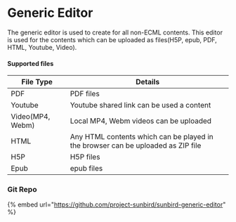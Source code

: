# Generic Editor

The generic editor is used to create for all non-ECML contents. This editor is used for the contents which can be uploaded as files(H5P, epub, PDF, HTML, Youtube, Video).



#### Supported files

| File Type        | Details                                                                          |
| ---------------- | -------------------------------------------------------------------------------- |
| PDF              | PDF files                                                                        |
| Youtube          | Youtube shared link can be used a content                                        |
| Video(MP4, Webm) | Local MP4, Webm videos can be uploaded                                           |
| HTML             | Any HTML contents which can be played in the browser can be uploaded as ZIP file |
| H5P              | H5P files                                                                        |
| Epub             | epub files                                                                       |



### Git Repo

{% embed url="https://github.com/project-sunbird/sunbird-generic-editor" %}

